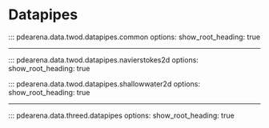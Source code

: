 # Datapipes


::: pdearena.data.twod.datapipes.common
    options:
        show_root_heading: true

---

::: pdearena.data.twod.datapipes.navierstokes2d
    options:
        show_root_heading: true

::: pdearena.data.twod.datapipes.shallowwater2d
    options:
        show_root_heading: true

 ---

::: pdearena.data.threed.datapipes
    options:
        show_root_heading: true
